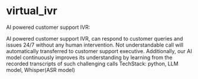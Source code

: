 # virtual_ivr

AI powered customer support IVR:

AI powered customer support IVR, can respond to customer queries and issues 24/7 without any human intervention.
Not understandable call will automatically transferred to customer support executive.
Additionally, our AI model continuously improves its understanding by learning from the recorded transcripts of such challenging calls
TechStack: python, LLM model, Whisper(ASR model)
